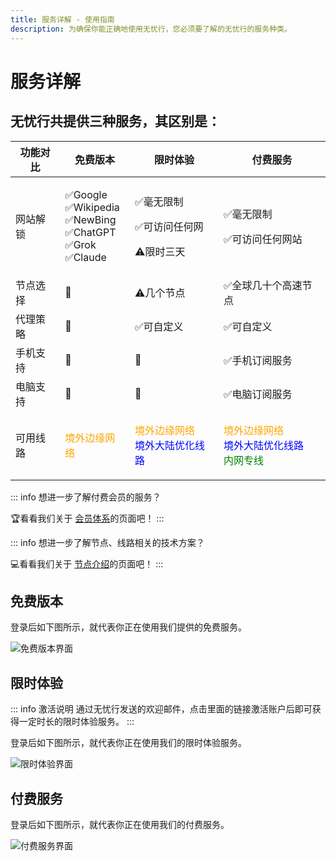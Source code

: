 ```yaml
---
title: 服务详解 - 使用指南
description: 为确保你能正确地使用无忧行，您必须要了解的无忧行的服务种类。
---
```


# 服务详解

## 无忧行共提供三种服务，其区别是：

| 功能对比 | 免费版本 | 限时体验 | 付费服务 |
| ---- | ---- | ---- | ---- |
| 网站解锁 | <p>✅Google<br>✅Wikipedia<br>✅NewBing<br>✅ChatGPT<br>✅Grok<br>✅Claude</p> | <p>✅毫无限制</p><p>✅可访问任何网</p><p>⚠️限时三天</p> | <p>✅毫无限制</p><p>✅可访问任何网站</p> |
| 节点选择 | 🚫 | ⚠️几个节点 | ✅全球几十个高速节点 |
| 代理策略 | 🚫 | ✅可自定义 | ✅可自定义 |
| 手机支持 | 🚫 | 🚫 | ✅手机订阅服务 |
| 电脑支持 | 🚫 | 🚫 | ✅电脑订阅服务 |
| 可用线路 | <span style="color:orange;">境外边缘网络</span> | <p><span style="color:orange;">境外边缘网络</span><br><span style="color:blue;">境外大陆优化线路</span></p> | <p><span style="color:orange;">境外边缘网络</span><br><span style="color:blue;">境外大陆优化线路</span><br><span style="color:green;">内网专线</span></p> |

::: info 想进一步了解付费会员的服务？

🏆看看我们关于 [会员体系](/membership/benefits)的页面吧！
:::

::: info 想进一步了解节点、线路相关的技术方案？

💻看看我们关于 [节点介绍](/guide/nodes)的页面吧！
:::

## 免费版本

登录后如下图所示，就代表你正在使用我们提供的免费服务。

<img src="https://1663121531-files.gitbook.io/~/files/v0/b/gitbook-x-prod.appspot.com/o/spaces%2FtaiByLw8cj0IZKJTlaiM%2Fuploads%2FNLG3eiq1aT1jbzIlJMK6%2Fimage.png?alt=media&token=7254a8ad-a443-40d7-9128-a464114303bd" alt="免费版本界面">

## 限时体验

::: info 激活说明
通过无忧行发送的欢迎邮件，点击里面的链接激活账户后即可获得一定时长的限时体验服务。
:::

登录后如下图所示，就代表你正在使用我们的限时体验服务。

<img src="https://1663121531-files.gitbook.io/~/files/v0/b/gitbook-x-prod.appspot.com/o/spaces%2FtaiByLw8cj0IZKJTlaiM%2Fuploads%2FtEG00TYt5A6V6Bv3qtID%2Fimage.png?alt=media&token=29fe8260-78a3-4009-a6ee-10a686026383" alt="限时体验界面">

## 付费服务

登录后如下图所示，就代表你正在使用我们的付费服务。

<img src="https://1663121531-files.gitbook.io/~/files/v0/b/gitbook-x-prod.appspot.com/o/spaces%2FtaiByLw8cj0IZKJTlaiM%2Fuploads%2FhrnVGhPqgh111EAOaSwA%2Fimage.png?alt=media&token=aee33c74-1f24-44a1-b572-c658dc1d54de" alt="付费服务界面">
